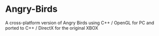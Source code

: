 # Angry-Birds
 A cross-platform version of Angry Birds using C++ / OpenGL for PC and ported to C++ / DirectX for the original XBOX
